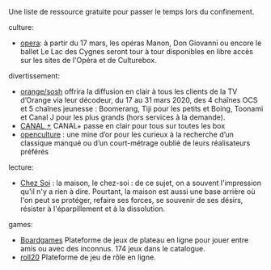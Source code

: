 Une liste de ressource gratuite pour passer le temps lors du confinement.

culture:

* [opera](https://www.lefigaro.fr/musique/l-opera-de-paris-met-en-ligne-gratuitement-ses-spectacles-pendant-le-confinement-20200316?fbclid=IwAR3R5Nu0ezRcXeq_7FwLUbNCzFN-MFpWPR7T-eFwfovPqhTvQleQro2qofI): à partir du 17 mars, les opéras Manon, Don Giovanni ou encore le ballet Le Lac des Cygnes seront tour à tour disponibles en libre accès sur les sites de l'Opéra et de Culturebox.

divertissement:

* [orange/sosh](https://www.sosh.fr/client) offrira la diffusion en clair à tous les clients de la TV d’Orange via leur décodeur, du 17 au 31 mars 2020, des 4 chaînes OCS et 5 chaînes jeunesse : Boomerang, Tiji pour les petits et Boing, Toonami et Canal J pour les plus grands (hors services à la demande).
* [CANAL +](https://twitter.com/canalplus/status/1239602821231775746) CANAL+ passe en clair pour tous sur toutes les box
* [openculture](http://www.openculture.com/freemoviesonline) : une mine d’or pour les curieux à la recherche d’un classique manqué ou d’un court-métrage oublié de leurs réalisateurs préférés

lecture:

* [Chez Soi](https://fr.calameo.com/read/00021502295cd447c3828) : la maison, le chez-soi : de ce sujet, on a souvent l'impression qu'il n'y a rien à dire. Pourtant, la maison est aussi une base arrière où l'on peut se protéger, refaire ses forces, se souvenir de ses désirs, résister à l'éparpillement et à la dissolution.

games:

* [Boardgames](https://boardgamearena.com/) Plateforme de jeux de plateau en ligne pour jouer entre amis ou avec des inconnus. 174 jeux dans le catalogue.
* [roll20](https://roll20.net) Plateforme de jeu de rôle en ligne.
